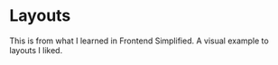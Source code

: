 # Layouts
This is from what I learned in Frontend Simplified. A visual example to layouts I liked. 
